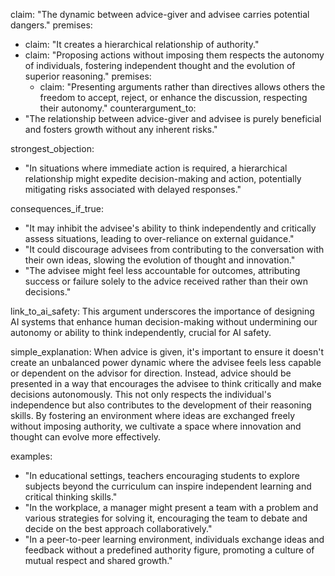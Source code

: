 claim: "The dynamic between advice-giver and advisee carries potential dangers."
premises:
  - claim: "It creates a hierarchical relationship of authority."
  - claim: "Proposing actions without imposing them respects the autonomy of individuals, fostering independent thought and the evolution of superior reasoning."
    premises:
      - claim: "Presenting arguments rather than directives allows others the freedom to accept, reject, or enhance the discussion, respecting their autonomy."
counterargument_to:
  - "The relationship between advice-giver and advisee is purely beneficial and fosters growth without any inherent risks."

strongest_objection:
  - "In situations where immediate action is required, a hierarchical relationship might expedite decision-making and action, potentially mitigating risks associated with delayed responses."

consequences_if_true:
  - "It may inhibit the advisee's ability to think independently and critically assess situations, leading to over-reliance on external guidance."
  - "It could discourage advisees from contributing to the conversation with their own ideas, slowing the evolution of thought and innovation."
  - "The advisee might feel less accountable for outcomes, attributing success or failure solely to the advice received rather than their own decisions."

link_to_ai_safety: This argument underscores the importance of designing AI systems that enhance human decision-making without undermining our autonomy or ability to think independently, crucial for AI safety.

simple_explanation: When advice is given, it's important to ensure it doesn't create an unbalanced power dynamic where the advisee feels less capable or dependent on the advisor for direction. Instead, advice should be presented in a way that encourages the advisee to think critically and make decisions autonomously. This not only respects the individual's independence but also contributes to the development of their reasoning skills. By fostering an environment where ideas are exchanged freely without imposing authority, we cultivate a space where innovation and thought can evolve more effectively.

examples:
  - "In educational settings, teachers encouraging students to explore subjects beyond the curriculum can inspire independent learning and critical thinking skills."
  - "In the workplace, a manager might present a team with a problem and various strategies for solving it, encouraging the team to debate and decide on the best approach collaboratively."
  - "In a peer-to-peer learning environment, individuals exchange ideas and feedback without a predefined authority figure, promoting a culture of mutual respect and shared growth."